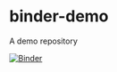 # binder-demo
A demo repository

[![Binder](https://mybinder.org/badge_logo.svg)](https://mybinder.org/v2/gh/pwmpenwr/binder-demo/master?filepath=notebooks/hopfield.ipynb)
